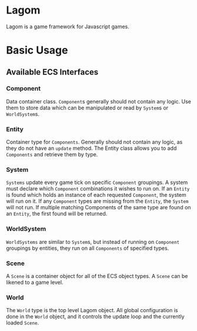 # Lagom

Lagom is a game framework for Javascript games.


# Basic Usage

## Available ECS Interfaces

### Component

Data container class. `Component`s generally should not contain any logic. Use them to store data which can be
manipulated or read by `System`s or `WorldSystem`s.

### Entity

Container type for `Components`. Generally should not contain any logic, as they do not have an `update` method.
The Entity class allows you to add `Components` and retrieve them by type.

### System

`Systems` update every game tick on specific `Component` groupings. A system must declare which `Component`
combinations it wishes to run on. If an `Entity` is found which holds an instance of each requested `Component`,
the system will run on it. If any `Component` types are missing from the `Entity`, the `System` will not run.
If multiple matching Components of the same type are found on an `Entity`, the first found will be returned.

### WorldSystem

`WorldSystems` are similar to `System`s, but instead of running on `Component` groupings by entities, they run on all
`Components` of specified types.

### Scene

A `Scene` is a container object for all of the ECS object types. A `Scene` can be likened to a game level.

### World

The `World` type is the top level Lagom object. All global configuration is done in the `World` object, and it controls
the update loop and the currently loaded `Scene`.